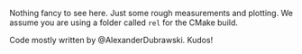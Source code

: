 Nothing fancy to see here. Just some rough measurements and plotting.
We assume you are using a folder called `rel` for the CMake build.

Code mostly written by @AlexanderDubrawski. Kudos!
